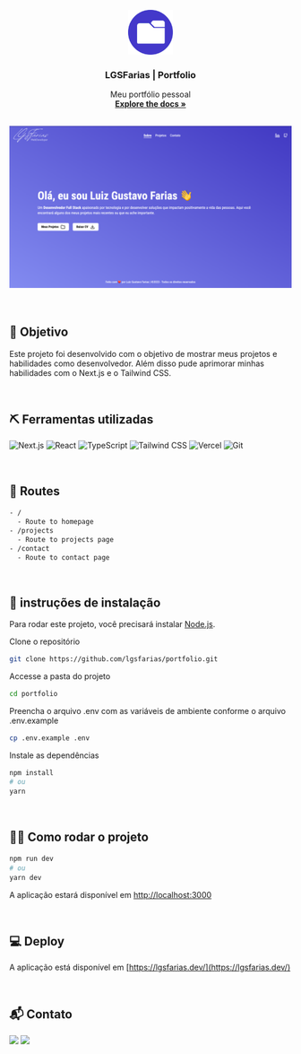 <p align="center">
  <a href="https://github.com/lgsfarias/portfolio">
    <img src="public/favicon.ico" alt="readme-logo" width="80" height="80">
  </a>

  <h3 align="center">
    LGSFarias | Portfolio
  </h3>
  <p align="center">
    Meu portfólio pessoal
    <br />
    <a href="https://github.com/lgsfarias/portfolio"><strong>Explore the docs »</strong></a>
    <br />
</p>

<br/>
<img src="public/banner.png" alt="Banner" >
<br/><br/>

<br/>

## 🎯 Objetivo

Este projeto foi desenvolvido com o objetivo de mostrar meus projetos e habilidades como desenvolvedor. Além disso pude aprimorar minhas habilidades com o Next.js e o Tailwind CSS.

<br/>

## ⛏️ Ferramentas utilizadas

![Next.js](https://img.shields.io/badge/Next.js-000000?style=for-the-badge&logo=next.js&logoColor=white)
![React](https://img.shields.io/badge/React-20232A?style=for-the-badge&logo=react&logoColor=61DAFB)
![TypeScript](https://img.shields.io/badge/TypeScript-007ACC?style=for-the-badge&logo=typescript&logoColor=white)
![Tailwind CSS](https://img.shields.io/badge/Tailwind_CSS-38B2AC?style=for-the-badge&logo=tailwind-css&logoColor=white)
![Vercel](https://img.shields.io/badge/Vercel-000000?style=for-the-badge&logo=vercel&logoColor=white)
![Git](https://img.shields.io/badge/git-%23F05033.svg?style=for-the-badge&logo=git&logoColor=white)

<br/>

## 🚏 Routes

```
- /
  - Route to homepage
- /projects
  - Route to projects page
- /contact
  - Route to contact page
```

<br/>

## 🏁 instruções de instalação

Para rodar este projeto, você precisará instalar [Node.js](https://nodejs.org/en/).

Clone o repositório

```bash
git clone https://github.com/lgsfarias/portfolio.git
```

Accesse a pasta do projeto

```bash
cd portfolio
```

Preencha o arquivo .env com as variáveis de ambiente conforme o arquivo .env.example

```bash
cp .env.example .env
```

Instale as dependências

```bash
npm install
# ou
yarn
```

<br/>

## 🏃🏽 Como rodar o projeto

```bash
npm run dev
# ou
yarn dev
```

A aplicação estará disponível em [http://localhost:3000](http://localhost:3000)

<br/>

## 💻 Deploy

A aplicação está disponível em [https://lgsfarias.dev/](https://lgsfarias.dev/)

<br/>

## 📬 Contato

<div>
  <a href="https://www.linkedin.com/in/lgsfarias" target="_blank"><img src="https://img.shields.io/badge/-LinkedIn-%230077B5?style=for-the-badge&logo=linkedin&logoColor=white" target="_blank"></a>
  <a href = "mailto:lgsfarias.dev@gmail.com"><img src="https://img.shields.io/badge/Gmail-D14836?style=for-the-badge&logo=gmail&logoColor=white" target="_blank"></a>
</div>
